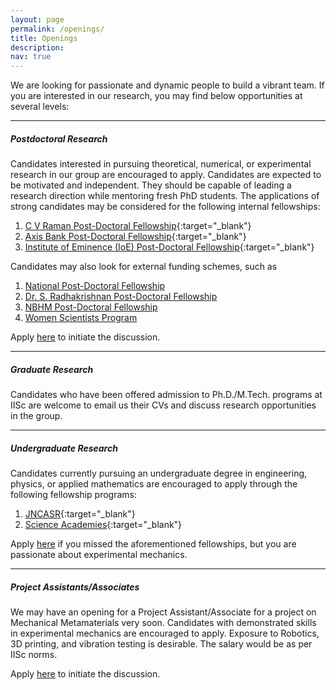 ```yaml
---
layout: page
permalink: /openings/
title: Openings
description: 
nav: true
---
```


We are looking for passionate and dynamic people to build a vibrant team. If you are interested in our research, you may find below opportunities at several levels:

---

##### Postdoctoral Research
Candidates interested in pursuing theoretical, numerical, or experimental research in our group are encouraged to apply. Candidates are expected to be motivated and independent. They should be capable of leading a research direction while mentoring fresh PhD students. The applications of strong candidates may be considered for the following internal fellowships:
1. [C V Raman Post-Doctoral Fellowship](https://iisc.ac.in/post-docs/){:target="\_blank"} 
2. [Axis Bank Post-Doctoral Fellowship](https://abcmc.iisc.ac.in/postdoc-fellowship-poster/){:target="\_blank"} 
3. [Institute of Eminence (IoE) Post-Doctoral Fellowship](https://iisc.ac.in/post-docs/){:target="\_blank"} 

Candidates may also look for external funding schemes, such as 
1. [National Post-Doctoral Fellowship](https://serbonline.in/SERB/npdf?HomePage=New) 
2. [Dr. S. Radhakrishnan Post-Doctoral Fellowship](https://frg.ugc.ac.in/Home)
3. [NBHM Post-Doctoral Fellowship](http://www.nbhm.dae.gov.in/postdoct.html)
4. [Women Scientists Program](https://dst.gov.in/scientific-programmes/scientific-engineering-research/women-scientists-programs)

Apply [here](https://forms.office.com/r/ENUdPf4FYm) to initiate the discussion.

---

##### Graduate Research
Candidates who have been offered admission to Ph.D./M.Tech. programs at IISc are welcome to email us their CVs and discuss research opportunities in the group.

<!--
*We are not accepting any research students for the Jan-April 2024 semester.*
-->
---

##### Undergraduate Research
Candidates currently pursuing an undergraduate degree in engineering, physics, or applied mathematics are encouraged to apply through the following fellowship programs: 
1. [JNCASR](https://www.jncasr.ac.in/academic/fandeprogrammes/srfp/){:target="\_blank"} 
2. [Science Academies](https://www.ias.ac.in/){:target="\_blank"}

Apply [here](https://forms.office.com/r/ENUdPf4FYm) if you missed the aforementioned fellowships, but you are passionate about experimental mechanics.

---

##### Project Assistants/Associates
We may have an opening for a Project Assistant/Associate for a project on Mechanical Metamaterials very soon. Candidates with demonstrated skills in experimental mechanics are encouraged to apply. Exposure to Robotics, 3D printing, and vibration testing is desirable. The salary would be as per IISc norms. 

Apply [here](https://forms.office.com/r/ENUdPf4FYm) to initiate the discussion.

<!--
*I often get several emails for these positions. If I did not respond, please know that I looked at your application carefully but determined that your background was not an ideal fit for the advertised position.*


- Unsupervised Machine Learning (application to dynamical systems is a plus) %}
- Hands-on experience with feedback-control design for mechanical structures 
- Finite element method for structural dynamics in multi-physics environment
-->

